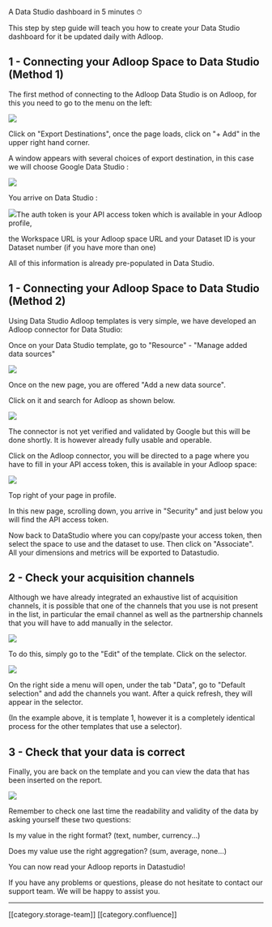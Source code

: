 A Data Studio dashboard in 5 minutes ⏱ 

This step by step guide will teach you how to create your Data Studio dashboard for it be updated daily with Adloop. 


## 1 - Connecting your Adloop Space to Data Studio (Method 1)


The first method of connecting to the Adloop Data Studio is on Adloop, for this you need to go to the menu on the left:

![](images/storage/image-20211018-153039.png)

Click on "Export Destinations", once the page loads, click on "+ Add" in the upper right hand corner.

A window appears with several choices of export destination, in this case we will choose Google Data Studio :

![](images/storage/image-20211018-152953.png)

You arrive on Data Studio :

![](images/storage/image-20211007-090237.png)The auth token is your API access token which is available in your Adloop profile,

the Workspace URL is your Adloop space URL and your Dataset ID is your Dataset number (if you have more than one)

All of this information is already pre-populated in Data Studio.


## 1 - Connecting your Adloop Space to Data Studio (Method 2)


Using Data Studio Adloop templates is very simple, we have developed an Adloop connector for Data Studio:

Once on your Data Studio template, go to "Resource" - "Manage added data sources"

![](images/storage/image-20211006-143024.png)

Once on the new page, you are offered "Add a new data source".

Click on it and search for Adloop as shown below.

![](images/storage/image-20211006-143127.png)

The connector is not yet verified and validated by Google but this will be done shortly. It is however already fully usable and operable.

Click on the Adloop connector, you will be directed to a page where you have to fill in your API access token, this is available in your Adloop space:

![](images/storage/image-20211007-083144.png)

Top right of your page in profile.

In this new page, scrolling down, you arrive in "Security" and just below you will find the API access token.

Now back to DataStudio where you can copy/paste your access token, then select the space to use and the dataset to use. Then click on "Associate". All your dimensions and metrics will be exported to Datastudio.


## 2 - Check your acquisition channels


Although we have already integrated an exhaustive list of acquisition channels, it is possible that one of the channels that you use is not present in the list, in particular the email channel as well as the partnership channels that you will have to add manually in the selector.

![](images/storage/image-20211007-083254.png)

To do this, simply go to the "Edit" of the template. Click on the selector.

![](images/storage/image-20211007-083341.png)

On the right side a menu will open, under the tab "Data", go to "Default selection" and add the channels you want. After a quick refresh, they will appear in the selector.

(In the example above, it is template 1, however it is a completely identical process for the other templates that use a selector).




## 3 - Check that your data is correct


Finally, you are back on the template and you can view the data that has been inserted on the report.

![](images/storage/image-20211007-083425.png)

Remember to check one last time the readability and validity of the data by asking yourself these two questions:

Is my value in the right format? (text, number, currency...)

Does my value use the right aggregation? (sum, average, none...)

You can now read your Adloop reports in Datastudio!

If you have any problems or questions, please do not hesitate to contact our support team. We will be happy to assist you.











*****

[[category.storage-team]] 
[[category.confluence]] 
